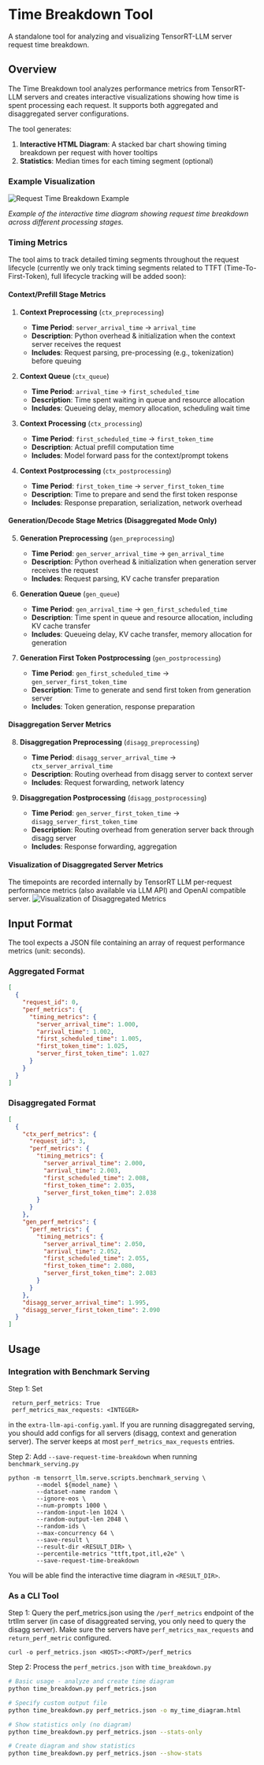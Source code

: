 # Time Breakdown Tool

A standalone tool for analyzing and visualizing TensorRT-LLM server request time breakdown.

## Overview

The Time Breakdown tool analyzes performance metrics from TensorRT-LLM servers and creates interactive visualizations showing how time is spent processing each request. It supports both aggregated and disaggregated server configurations.


The tool generates:

1. **Interactive HTML Diagram**: A stacked bar chart showing timing breakdown per request with hover tooltips
2. **Statistics**: Median times for each timing segment (optional)

### Example Visualization

![Request Time Breakdown Example](images/request_time_breakdown_example.png)

*Example of the interactive time diagram showing request time breakdown across different processing stages.*

### Timing Metrics

The tool aims to track detailed timing segments throughout the request lifecycle (currently we only track timing segments related to TTFT (Time-To-First-Token), full lifecycle tracking will be added soon):

#### Context/Prefill Stage Metrics

1. **Context Preprocessing** (`ctx_preprocessing`)
   - **Time Period**: `server_arrival_time` → `arrival_time`
   - **Description**: Python overhead & initialization when the context server receives the request
   - **Includes**: Request parsing, pre-processing (e.g., tokenization) before queuing

2. **Context Queue** (`ctx_queue`)
   - **Time Period**: `arrival_time` → `first_scheduled_time`
   - **Description**: Time spent waiting in queue and resource allocation
   - **Includes**: Queueing delay, memory allocation, scheduling wait time

3. **Context Processing** (`ctx_processing`)
   - **Time Period**: `first_scheduled_time` → `first_token_time`
   - **Description**: Actual prefill computation time
   - **Includes**: Model forward pass for the context/prompt tokens

4. **Context Postprocessing** (`ctx_postprocessing`)
   - **Time Period**: `first_token_time` → `server_first_token_time`
   - **Description**: Time to prepare and send the first token response
   - **Includes**:  Response preparation, serialization, network overhead

#### Generation/Decode Stage Metrics (Disaggregated Mode Only)

5. **Generation Preprocessing** (`gen_preprocessing`)
   - **Time Period**: `gen_server_arrival_time` → `gen_arrival_time`
   - **Description**: Python overhead & initialization when generation server receives the request
   - **Includes**: Request parsing, KV cache transfer preparation

6. **Generation Queue** (`gen_queue`)
   - **Time Period**: `gen_arrival_time` → `gen_first_scheduled_time`
   - **Description**: Time spent in queue and resource allocation, including KV cache transfer
   - **Includes**: 
     Queueing delay, KV cache transfer, memory allocation for generation

7. **Generation First Token Postprocessing** (`gen_postprocessing`)
   - **Time Period**: `gen_first_scheduled_time` → `gen_server_first_token_time`
   - **Description**: Time to generate and send first token from generation server
   - **Includes**: Token generation, response preparation

#### Disaggregation Server Metrics

8. **Disaggregation Preprocessing** (`disagg_preprocessing`)
   - **Time Period**: `disagg_server_arrival_time` → `ctx_server_arrival_time`
   - **Description**: Routing overhead from disagg server to context server
   - **Includes**: Request forwarding, network latency

9. **Disaggregation Postprocessing** (`disagg_postprocessing`)
   - **Time Period**: `gen_server_first_token_time` → `disagg_server_first_token_time`
   - **Description**: Routing overhead from generation server back through disagg server
   - **Includes**: Response forwarding, aggregation

#### Visualization of Disaggregated Server Metrics
The timepoints are recorded internally by TensorRT LLM per-request performance metrics (also available via LLM API) and OpenAI compatible server.
![Visualization of Disaggregated Metrics](images/perf_metrics_timepoints.png)

## Input Format

The tool expects a JSON file containing an array of request performance metrics (unit: seconds).

### Aggregated Format

```json
[
  {
    "request_id": 0,
    "perf_metrics": {
      "timing_metrics": {
        "server_arrival_time": 1.000,
        "arrival_time": 1.002,
        "first_scheduled_time": 1.005,
        "first_token_time": 1.025,
        "server_first_token_time": 1.027
      }
    }
  }
]
```

### Disaggregated Format

```json
[
  {
    "ctx_perf_metrics": {
      "request_id": 3,
      "perf_metrics": {
        "timing_metrics": {
          "server_arrival_time": 2.000,
          "arrival_time": 2.003,
          "first_scheduled_time": 2.008,
          "first_token_time": 2.035,
          "server_first_token_time": 2.038
        }
      }
    },
    "gen_perf_metrics": {
      "perf_metrics": {
        "timing_metrics": {
          "server_arrival_time": 2.050,
          "arrival_time": 2.052,
          "first_scheduled_time": 2.055,
          "first_token_time": 2.080,
          "server_first_token_time": 2.083
        }
      }
    },
    "disagg_server_arrival_time": 1.995,
    "disagg_server_first_token_time": 2.090
  }
]
```
## Usage

### Integration with Benchmark Serving
Step 1:
Set 
```
 return_perf_metrics: True
 perf_metrics_max_requests: <INTEGER>
```
in the `extra-llm-api-config.yaml`. If you are running disaggregated serving, you should add configs for all servers (disagg, context and generation server).
The server keeps at most `perf_metrics_max_requests` entries.

Step 2:
Add `--save-request-time-breakdown` when running `benchmark_serving.py`
```
python -m tensorrt_llm.serve.scripts.benchmark_serving \
        --model ${model_name} \
        --dataset-name random \
        --ignore-eos \
        --num-prompts 1000 \
        --random-input-len 1024 \
        --random-output-len 2048 \
        --random-ids \
        --max-concurrency 64 \
        --save-result \
        --result-dir <RESULT_DIR> \
        --percentile-metrics "ttft,tpot,itl,e2e" \
        --save-request-time-breakdown 
```
You will be able find the interactive time diagram in `<RESULT_DIR>`.
### As a CLI Tool
Step 1:
Query the perf_metrics.json using the `/perf_metrics` endpoint of the trtllm server (in case of disaggreated serving, you only need to query the disagg server). Make sure the servers have `perf_metrics_max_requests` and `return_perf_metric` configured.
```
curl -o perf_metrics.json <HOST>:<PORT>/perf_metrics
```
Step 2:
Process the `perf_metrics.json` with `time_breakdown.py`
```bash
# Basic usage - analyze and create time diagram
python time_breakdown.py perf_metrics.json

# Specify custom output file
python time_breakdown.py perf_metrics.json -o my_time_diagram.html

# Show statistics only (no diagram) 
python time_breakdown.py perf_metrics.json --stats-only

# Create diagram and show statistics
python time_breakdown.py perf_metrics.json --show-stats
```
